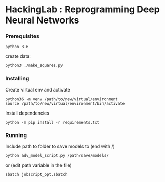 # HackingLab : Reprogramming Deep Neural Networks

### Prerequisites

```
python 3.6
```

create data:

```
python3 ./make_squares.py
```

### Installing

Create virtual env and activate

```
python36 -m venv /path/to/new/virtual/environment
source /path/to/new/virtual/environment/bin/activate
```
Install dependencies
```
python -m pip install -r requirements.txt
```

### Running

Include path to folder to save models to (end with /)
```
python adv_model_script.py /path/save/models/
```

or (edit path variable in the file)
```
sbatch jobscript_opt.sbatch
```